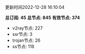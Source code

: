 更新时间2022-12-28 16:10:04

**总订阅: 45**
**总节点: 845**
**有效节点: 374**
- v2ray节点: 227
- ssr节点: 3
- trojan节点: 26
- ss节点: 118
